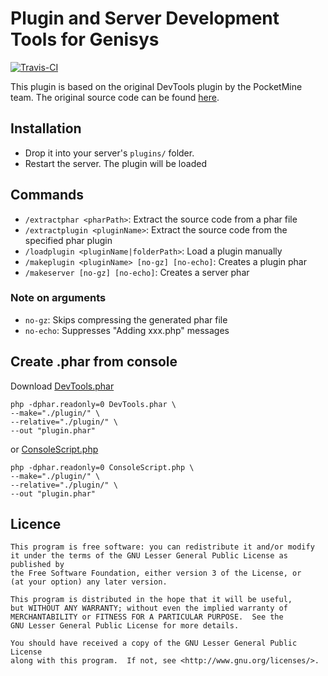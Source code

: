 # Plugin and Server Development Tools for Genisys

[![Travis-CI](https://travis-ci.org/iTXTech/Genisys-DevTools.svg?branch=master)](https://travis-ci.org/iTXTech/Genisys-DevTools)

This plugin is based on the original DevTools plugin by the PocketMine team. The original source code can be found [here](https://github.com/PocketMine/DevTools).

## Installation
- Drop it into your server's `plugins/` folder.
- Restart the server. The plugin will be loaded

## Commands
* `/extractphar <pharPath>`: Extract the source code from a phar file
* `/extractplugin <pluginName>`: Extract the source code from the specified phar plugin
* `/loadplugin <pluginName|folderPath>`: Load a plugin manually
* `/makeplugin <pluginName> [no-gz] [no-echo]`: Creates a plugin phar
* `/makeserver [no-gz] [no-echo]`: Creates a server phar

### Note on arguments
* `no-gz`: Skips compressing the generated phar file
* `no-echo`: Suppresses "Adding xxx.php" messages

## Create .phar from console
Download [DevTools.phar](https://github.com/PocketMine/DevTools/releases)

	php -dphar.readonly=0 DevTools.phar \
	--make="./plugin/" \
	--relative="./plugin/" \
	--out "plugin.phar"

or [ConsoleScript.php](https://github.com/PocketMine/DevTools/blob/master/src/DevTools/ConsoleScript.php)

	php -dphar.readonly=0 ConsoleScript.php \
	--make="./plugin/" \
	--relative="./plugin/" \
	--out "plugin.phar"
	
	
## Licence

	This program is free software: you can redistribute it and/or modify
	it under the terms of the GNU Lesser General Public License as published by
	the Free Software Foundation, either version 3 of the License, or
	(at your option) any later version.

	This program is distributed in the hope that it will be useful,
	but WITHOUT ANY WARRANTY; without even the implied warranty of
	MERCHANTABILITY or FITNESS FOR A PARTICULAR PURPOSE.  See the
	GNU Lesser General Public License for more details.

	You should have received a copy of the GNU Lesser General Public License
	along with this program.  If not, see <http://www.gnu.org/licenses/>.
